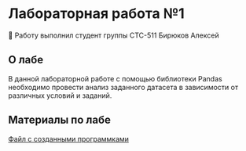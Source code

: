 # Лабораторная работа №1

🤖 Работу выполнил студент группы СТС-511 Бирюков Алексей

## О лабе
В данной лабораторной работе с помощью библиотеки Pandas необходимо провести анализ заданного датасета в зависимости от различных условий и заданий.

## Материалы по лабе
[Файл с созданными программками](https://github.com/birukovalex44/IntroML-Biryukov/blob/main/homework_1/homework2_Biryukov.ipynb)

